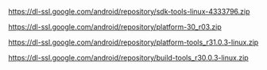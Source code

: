https://dl-ssl.google.com/android/repository/sdk-tools-linux-4333796.zip

https://dl-ssl.google.com/android/repository/platform-30_r03.zip


https://dl-ssl.google.com/android/repository/platform-tools_r31.0.3-linux.zip

https://dl-ssl.google.com/android/repository/build-tools_r30.0.3-linux.zip

